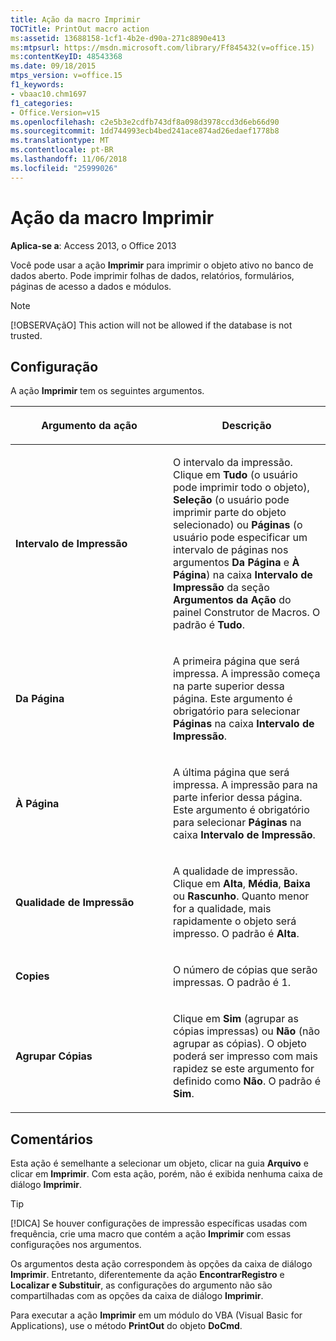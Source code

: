 ```yaml
---
title: Ação da macro Imprimir
TOCTitle: PrintOut macro action
ms:assetid: 13688158-1cf1-4b2e-d90a-271c8890e413
ms:mtpsurl: https://msdn.microsoft.com/library/Ff845432(v=office.15)
ms:contentKeyID: 48543368
ms.date: 09/18/2015
mtps_version: v=office.15
f1_keywords:
- vbaac10.chm1697
f1_categories:
- Office.Version=v15
ms.openlocfilehash: c2e5b3e2cdfb743df8a098d3978ccd3d6eb66d90
ms.sourcegitcommit: 1dd744993ecb4bed241ace874ad26edaef1778b8
ms.translationtype: MT
ms.contentlocale: pt-BR
ms.lasthandoff: 11/06/2018
ms.locfileid: "25999026"
---
```

# <a name="printout-macro-action"></a>Ação da macro Imprimir

**Aplica-se a**: Access 2013, o Office 2013

Você pode usar a ação **Imprimir** para imprimir o objeto ativo no banco de dados aberto. Pode imprimir folhas de dados, relatórios, formulários, páginas de acesso a dados e módulos.

> [!NOTE]
> [!OBSERVAçãO] This action will not be allowed if the database is not trusted. 

## <a name="setting"></a>Configuração

A ação **Imprimir** tem os seguintes argumentos.

<table>
<colgroup>
<col style="width: 50%" />
<col style="width: 50%" />
</colgroup>
<thead>
<tr class="header">
<th><p>Argumento da ação</p></th>
<th><p>Descrição</p></th>
</tr>
</thead>
<tbody>
<tr class="odd">
<td><p><strong>Intervalo de Impressão</strong></p></td>
<td><p>O intervalo da impressão. Clique em <strong>Tudo</strong> (o usuário pode imprimir todo o objeto), <strong>Seleção</strong> (o usuário pode imprimir parte do objeto selecionado) ou <strong>Páginas</strong> (o usuário pode especificar um intervalo de páginas nos argumentos <strong>Da Página</strong> e <strong>À Página</strong>) na caixa <strong>Intervalo de Impressão</strong> da seção <strong>Argumentos da Ação</strong> do painel Construtor de Macros. O padrão é <strong>Tudo</strong>.</p></td>
</tr>
<tr class="even">
<td><p><strong>Da Página</strong></p></td>
<td><p>A primeira página que será impressa. A impressão começa na parte superior dessa página. Este argumento é obrigatório para selecionar <strong>Páginas</strong> na caixa <strong>Intervalo de Impressão</strong>.</p></td>
</tr>
<tr class="odd">
<td><p><strong>À Página</strong></p></td>
<td><p>A última página que será impressa. A impressão para na parte inferior dessa página. Este argumento é obrigatório para selecionar <strong>Páginas</strong> na caixa <strong>Intervalo de Impressão</strong>.</p></td>
</tr>
<tr class="even">
<td><p><strong>Qualidade de Impressão</strong></p></td>
<td><p>A qualidade de impressão. Clique em <strong>Alta</strong>, <strong>Média</strong>, <strong>Baixa</strong> ou <strong>Rascunho</strong>. Quanto menor for a qualidade, mais rapidamente o objeto será impresso. O padrão é <strong>Alta</strong>.</p></td>
</tr>
<tr class="odd">
<td><p><strong>Copies</strong></p></td>
<td><p>O número de cópias que serão impressas. O padrão é 1.</p></td>
</tr>
<tr class="even">
<td><p><strong>Agrupar Cópias</strong></p></td>
<td><p>Clique em <strong>Sim</strong> (agrupar as cópias impressas) ou <strong>Não</strong> (não agrupar as cópias). O objeto poderá ser impresso com mais rapidez se este argumento for definido como <strong>Não</strong>. O padrão é <strong>Sim</strong>.</p></td>
</tr>
</tbody>
</table>


## <a name="remarks"></a>Comentários

Esta ação é semelhante a selecionar um objeto, clicar na guia **Arquivo** e clicar em **Imprimir**. Com esta ação, porém, não é exibida nenhuma caixa de diálogo **Imprimir**.

> [!TIP]
> [!DICA] Se houver configurações de impressão específicas usadas com frequência, crie uma macro que contém a ação **Imprimir** com essas configurações nos argumentos.

Os argumentos desta ação correspondem às opções da caixa de diálogo **Imprimir**. Entretanto, diferentemente da ação **EncontrarRegistro** e **Localizar e Substituir**, as configurações do argumento não são compartilhadas com as opções da caixa de diálogo **Imprimir**.

Para executar a ação **Imprimir** em um módulo do VBA (Visual Basic for Applications), use o método **PrintOut** do objeto **DoCmd**.

